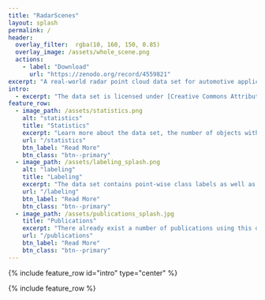```yaml
---
title: "RadarScenes"
layout: splash
permalink: /
header:
  overlay_filter:  rgba(10, 160, 150, 0.85)
  overlay_image: /assets/whole_scene.png
  actions:
    - label: "Download"
      url: "https://zenodo.org/record/4559821"
excerpt: "A real-world radar point cloud data set for automotive applications. Four radar sensors. Over 4 hours of driving. More than 7500 unique objects."
intro: 
  - excerpt: "The data set is licensed under [Creative Commons Attribution Non Commercial Share Alike 4.0 International](https://creativecommons.org/licenses/by-nc-sa/4.0/legalcode). Find out more about [how to cite](/citation) the data set."
feature_row:
  - image_path: /assets/statistics.png
    alt: "statistics"
    title: "Statistics"
    excerpt: "Learn more about the data set, the number of objects within it and other useful statistics."
    url: "/statistics"
    btn_label: "Read More"
    btn_class: "btn--primary"
  - image_path: /assets/labeling_splash.png
    alt: "labeling"
    title: "Labeling"
    excerpt: "The data set contains point-wise class labels as well as *track-ids* for the individual objects."
    url: "/labeling"
    btn_label: "Read More"
    btn_class: "btn--primary"
  - image_path: /assets/publications_splash.jpg
    title: "Publications"
    excerpt: "There already exist a number of publications using this data set."
    url: "/publications"
    btn_label: "Read More"
    btn_class: "btn--primary"
---
```


{% include feature_row id="intro" type="center" %}

{% include feature_row %}

